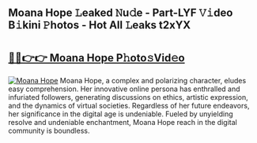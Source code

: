 ## Moana Hope 𝙻eaked 𝙽u𝚍e - Part-LYF 𝚅𝚒deo B𝚒kini 𝙿hotos - Hot All 𝙻eaks t2xYX

# <h2><a href="http://ld5dc3.urlbe.top/?page=Moana+Hope">🔗🔗👉👉 Moana Hope P𝚑oto𝚜Vid𝚎o</a></h2>

[![Moana Hope](https://i.imgur.com/eBuTRDB.gif)](http://ld5dc3.urlbe.top/?page=Moana+Hope)
Moana Hope, a complex and polarizing character, eludes easy comprehension. Her innovative online persona has enthralled and infuriated followers, generating discussions on ethics, artistic expression, and the dynamics of virtual societies. Regardless of her future endeavors, her significance in the digital age is undeniable. Fueled by unyielding resolve and undeniable enchantment, Moana Hope reach in the digital community is boundless.
